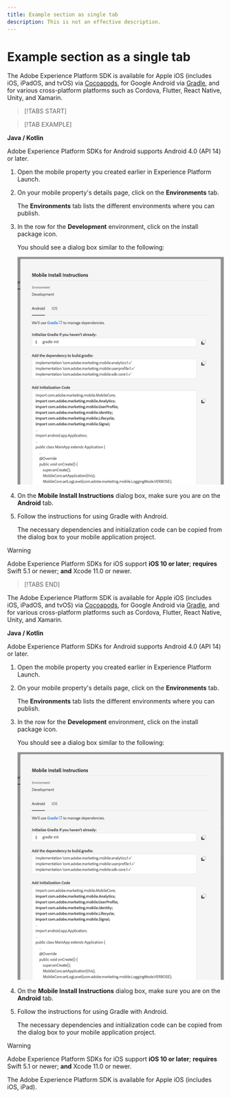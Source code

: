```yaml
---
title: Example section as single tab
description: This is not an effective description.
---
```


# Example section as a single tab

The Adobe Experience Platform SDK is available for Apple iOS (includes iOS, iPadOS, and tvOS) via [Cocoapods](https://cocoapods.org/), for Google Android via [Gradle](https://gradle.org), and for various cross-platform platforms such as Cordova, Flutter, React Native, Unity, and Xamarin.

>[!TABS START]

>[!TAB EXAMPLE]

**Java / Kotlin**

Adobe Experience Platform SDKs for Android supports Android 4.0 (API 14) or later.

1. Open the mobile property you created earlier in Experience Platform Launch.
1. On your mobile property's details page, click on the **Environments** tab.

   The **Environments** tab lists the different environments where you can publish.

1. In the row for the **Development** environment, click on the install package icon.

   You should see a dialog box similar to the following:

   ![](assets/android1.png)

1. On the **Mobile Install Instructions** dialog box, make sure you are on the **Android** tab.
1. Follow the instructions for using Gradle with Android.

   The necessary dependencies and initialization code can be copied from the dialog box to your mobile application project.

>[!WARNING]
>
>Adobe Experience Platform SDKs for iOS support **iOS 10 or later**; **requires** Swift 5.1 or newer; **and** Xcode 11.0 or newer.

>[!TABS END]

The Adobe Experience Platform SDK is available for Apple iOS (includes iOS, iPadOS, and tvOS) via [Cocoapods](https://cocoapods.org/), for Google Android via [Gradle](https://gradle.org), and for various cross-platform platforms such as Cordova, Flutter, React Native, Unity, and Xamarin.


<div class="sp-wrapper">

**Java / Kotlin**

Adobe Experience Platform SDKs for Android supports Android 4.0 (API 14) or later.

1. Open the mobile property you created earlier in Experience Platform Launch.
1. On your mobile property's details page, click on the **Environments** tab.

   The **Environments** tab lists the different environments where you can publish.

1. In the row for the **Development** environment, click on the install package icon.

   You should see a dialog box similar to the following:

   ![](assets/android1.png)

1. On the **Mobile Install Instructions** dialog box, make sure you are on the **Android** tab.
1. Follow the instructions for using Gradle with Android.

   The necessary dependencies and initialization code can be copied from the dialog box to your mobile application project.

>[!WARNING]
>
>Adobe Experience Platform SDKs for iOS support **iOS 10 or later**; **requires** Swift 5.1 or newer; **and** Xcode 11.0 or newer.

</div>

The Adobe Experience Platform SDK is available for Apple iOS (includes iOS, iPad).
